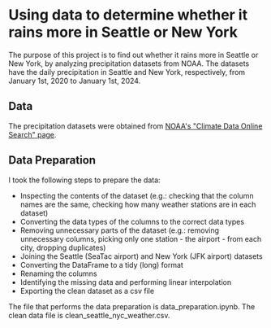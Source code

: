 # Using data to determine whether it rains more in Seattle or New York
The purpose of this project is to find out whether it rains more in Seattle or New York, by analyzing precipitation datasets from NOAA. The datasets have the daily precipitation in Seattle and New York, respectively, from January 1st, 2020 to January 1st, 2024.

## Data
The precipitation datasets were obtained from [NOAA's "Climate Data Online Search" page]( https://www.ncei.noaa.gov/cdo-web/search?datasetid=GHCND).

## Data Preparation
I took the following steps to prepare the data:
- Inspecting the contents of the dataset (e.g.: checking that the column names are the same, checking how many weather stations are in each dataset)
- Converting the data types of the columns to the correct data types
- Removing unnecessary parts of the dataset (e.g.: removing unnecessary columns, picking only one station - the airport - from each city, dropping duplicates)
- Joining the Seattle (SeaTac airport) and New York (JFK airport) datasets
- Converting the DataFrame to a tidy (long) format
- Renaming the columns
- Identifying the missing data and performing linear interpolation
- Exporting the clean dataset as a csv file

The file that performs the data preparation is data_preparation.ipynb. The clean data file is clean_seattle_nyc_weather.csv.
